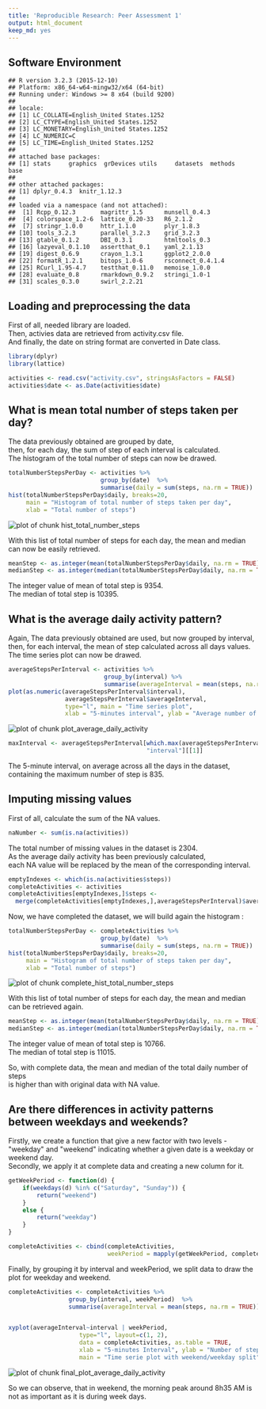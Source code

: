 ```yaml
---
title: 'Reproducible Research: Peer Assessment 1'
output: html_document
keep_md: yes
---
```


## Software Environment

```
## R version 3.2.3 (2015-12-10)
## Platform: x86_64-w64-mingw32/x64 (64-bit)
## Running under: Windows >= 8 x64 (build 9200)
## 
## locale:
## [1] LC_COLLATE=English_United States.1252 
## [2] LC_CTYPE=English_United States.1252   
## [3] LC_MONETARY=English_United States.1252
## [4] LC_NUMERIC=C                          
## [5] LC_TIME=English_United States.1252    
## 
## attached base packages:
## [1] stats     graphics  grDevices utils     datasets  methods   base     
## 
## other attached packages:
## [1] dplyr_0.4.3  knitr_1.12.3
## 
## loaded via a namespace (and not attached):
##  [1] Rcpp_0.12.3       magrittr_1.5      munsell_0.4.3    
##  [4] colorspace_1.2-6  lattice_0.20-33   R6_2.1.2         
##  [7] stringr_1.0.0     httr_1.1.0        plyr_1.8.3       
## [10] tools_3.2.3       parallel_3.2.3    grid_3.2.3       
## [13] gtable_0.1.2      DBI_0.3.1         htmltools_0.3    
## [16] lazyeval_0.1.10   assertthat_0.1    yaml_2.1.13      
## [19] digest_0.6.9      crayon_1.3.1      ggplot2_2.0.0    
## [22] formatR_1.2.1     bitops_1.0-6      rsconnect_0.4.1.4
## [25] RCurl_1.95-4.7    testthat_0.11.0   memoise_1.0.0    
## [28] evaluate_0.8      rmarkdown_0.9.2   stringi_1.0-1    
## [31] scales_0.3.0      swirl_2.2.21
```

## Loading and preprocessing the data

First of all, needed library are loaded.<br/>
Then, activies data are retrieved from activity.csv file.<br/>
And finally, the date on string format are converted in Date class.<br/>


```r
library(dplyr)
library(lattice)

activities <- read.csv("activity.csv", stringsAsFactors = FALSE)
activities$date <- as.Date(activities$date)
```



## What is mean total number of steps taken per day?

The data previously obtained are grouped by date,<br/>
then, for each day, the sum of step of each interval is calculated.<br/>
The histogram of the total number of steps can now be drawed.


```r
totalNumberStepsPerDay <- activities %>% 
                          group_by(date)  %>% 
                          summarise(daily = sum(steps, na.rm = TRUE)) 
hist(totalNumberStepsPerDay$daily, breaks=20, 
     main = "Histogram of total number of steps taken per day", 
     xlab = "Total number of steps")
```

<img src="figure/hist_total_number_steps-1.png" title="plot of chunk hist_total_number_steps" alt="plot of chunk hist_total_number_steps" style="display: block; margin: auto;" />

With this list of total number of steps for each day, the mean and median can now be easily retrieved.

```r
meanStep <- as.integer(mean(totalNumberStepsPerDay$daily, na.rm = TRUE))
medianStep <- as.integer(median(totalNumberStepsPerDay$daily, na.rm = TRUE))
```
The integer value of mean of total step is 9354.<br/>
The median of total step is 10395.


## What is the average daily activity pattern?

Again, The data previously obtained are used, but now grouped by interval,<br/>
then, for each interval, the mean of step calculated across all days values.<br/>
The time series plot  can now be drawed.


```r
averageStepsPerInterval <- activities %>% 
                           group_by(interval) %>% 
                           summarise(averageInterval = mean(steps, na.rm = TRUE)) 
plot(as.numeric(averageStepsPerInterval$interval), 
                averageStepsPerInterval$averageInterval, 
                type="l", main = "Time series plot", 
                xlab = "5-minutes interval", ylab = "Average number of steps")
```

<img src="figure/plot_average_daily_activity-1.png" title="plot of chunk plot_average_daily_activity" alt="plot of chunk plot_average_daily_activity" style="display: block; margin: auto;" />

```r
maxInterval <- averageStepsPerInterval[which.max(averageStepsPerInterval$averageInterval), 
                                       "interval"][[1]]
```
The 5-minute interval, on average across all the days in the dataset, containing the maximum number of step is 835.<br/>

## Imputing missing values

First of all, calculate the sum of the NA values.

```r
naNumber <- sum(is.na(activities))
```
The total number of missing values in the dataset is 2304.<br/>
As the average daily activity has been previously calculated, <br/>each NA value will be replaced by the mean of the corresponding interval.


```r
emptyIndexes <- which(is.na(activities$steps))
completeActivities <- activities
completeActivities[emptyIndexes,]$steps <-
  merge(completeActivities[emptyIndexes,],averageStepsPerInterval)$averageInterval
```

Now, we have completed the dataset, we will build again the histogram :


```r
totalNumberStepsPerDay <- completeActivities %>% 
                          group_by(date)  %>% 
                          summarise(daily = sum(steps, na.rm = TRUE)) 
hist(totalNumberStepsPerDay$daily, breaks=20,
     main = "Histogram of total number of steps taken per day", 
     xlab = "Total number of steps")
```

<img src="figure/complete_hist_total_number_steps-1.png" title="plot of chunk complete_hist_total_number_steps" alt="plot of chunk complete_hist_total_number_steps" style="display: block; margin: auto;" />

With this list of total number of steps for each day, the mean and median can be retrieved again.

```r
meanStep <- as.integer(mean(totalNumberStepsPerDay$daily, na.rm = TRUE))
medianStep <- as.integer(median(totalNumberStepsPerDay$daily, na.rm = TRUE))
```
The integer value of mean of total step is 10766.<br/>
The median of total step is 11015.

So, with complete data, the mean and median of the total daily number of steps <br/>
 is higher than with original data with NA value.


## Are there differences in activity patterns between weekdays and weekends?

Firstly, we create a function that give a new factor  with two levels - "weekday" and "weekend" indicating whether a given date is a weekday or weekend day. <br/>
Secondly, we apply it at complete data and creating a new column for it.


```r
getWeekPeriod <- function(d) {
    if(weekdays(d) %in% c("Saturday", "Sunday")) {
        return("weekend")
    }
    else {
        return("weekday")
    }
}

completeActivities <- cbind(completeActivities, 
                            weekPeriod = mapply(getWeekPeriod, completeActivities$date))
```

Finally, by grouping it by interval and weekPeriod, we split data to draw the plot for weekday and weekend. 


```r
completeActivities <- completeActivities %>% 
                 group_by(interval, weekPeriod)  %>% 
                 summarise(averageInterval = mean(steps, na.rm = TRUE))


xyplot(averageInterval~interval | weekPeriod,
                    type="l", layout=c(1, 2), 
                    data = completeActivities, as.table = TRUE,
                    xlab = "5-minutes Interval", ylab = "Number of steps", 
                    main = "Time serie plot with weekend/weekday split")
```

<img src="figure/final_plot_average_daily_activity-1.png" title="plot of chunk final_plot_average_daily_activity" alt="plot of chunk final_plot_average_daily_activity" style="display: block; margin: auto;" />

So we can observe, that in weekend, the morning peak around 8h35 AM is not as important as it is during week days.
